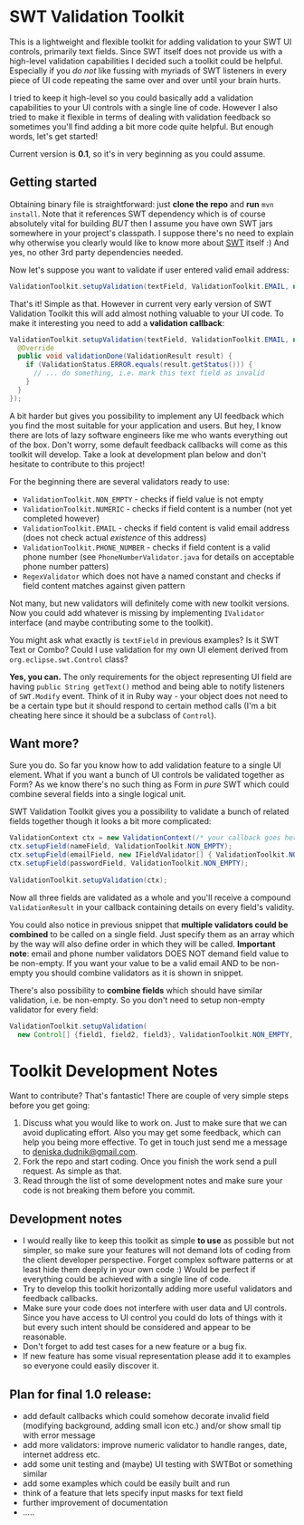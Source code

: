 SWT Validation Toolkit
===============================

This is a lightweight and flexible toolkit for adding validation to your SWT UI controls, primarily text fields. Since SWT itself does not provide us with a high-level validation capabilities I decided such a toolkit could be helpful. Especially if you *do not* like fussing with myriads of SWT listeners in every piece of UI code repeating the same over and over until your brain hurts.

I tried to keep it high-level so you could basically add a validation capabilities to your UI controls with a single line of code. However I also tried to make it flexible in terms of dealing with validation feedback so sometimes you'll find adding a bit more code quite helpful. But enough words, let's get started!

Current version is **0.1**, so it's in very beginning as you could assume.

Getting started
----------------------

Obtaining binary file is straightforward: just **clone the repo** and **run** `mvn install`. Note that it references SWT dependency which is of course absolutely vital for building *BUT* then I assume you have own SWT jars somewhere in your project's classpath. I suppose there's no need to explain why otherwise you clearly would like to know more about [SWT](http://www.eclipse.org/swt/) itself :) And yes, no other 3rd party dependencies needed.

Now let's suppose you want to validate if user entered valid email address:

```java
ValidationToolkit.setupValidation(textField, ValidationToolkit.EMAIL, null);
```

That's it! Simple as that. However in current very early version of SWT Validation Toolkit this will add almost nothing valuable to your UI code. To make it interesting you need to add a **validation callback**:

```java
ValidationToolkit.setupValidation(textField, ValidationToolkit.EMAIL, new ValidationCallback() {
  @Override
  public void validationDone(ValidationResult result) {
    if (ValidationStatus.ERROR.equals(result.getStatus())) {
  	  // ... do something, i.e. mark this text field as invalid
    }
  }
});
```

A bit harder but gives you possibility to implement any UI feedback which you find the most suitable for your application and users. But hey, I know there are lots of lazy software engineers like me who wants everything out of the box. Don't worry, some default feedback callbacks will come as this toolkit will develop. Take a look at development plan below and don't hesitate to contribute to this project!

For the beginning there are several validators ready to use:
* `ValidationToolkit.NON_EMPTY` - checks if field value is not empty
* `ValidationToolkit.NUMERIC` - checks if field content is a number (not yet completed however)
* `ValidationToolkit.EMAIL` - checks if field content is valid email address (does not check actual _existence_ of this address)
* `ValidationToolkit.PHONE_NUMBER` - checks if field content is a valid phone number (see `PhoneNumberValidator.java` for details on acceptable phone number patters)
* `RegexValidator` which does not have a named constant and checks if field content matches against given pattern

Not many, but new validators will definitely come with new toolkit versions. Now you could add whatever is missing by implementing `IValidator` interface (and maybe contributing some to the toolkit).

You might ask what exactly is `textField` in previous examples? Is it SWT Text or Combo? Could I use validation for my own UI element derived from `org.eclipse.swt.Control` class?

**Yes, you can.** The only requirements for the object representing UI field are having `public String getText()` method and being able to notify listeners of `SWT.Modify` event. Think of it in Ruby way - your object does not need to be a certain type but it should respond to certain method calls (I'm a bit cheating here since it should be a subclass of `Control`).

Want more?
-------------------------
Sure you do. So far you know how to add validation feature to a single UI element. What if you want a bunch of UI controls be validated together as Form? As we know there's no such thing as Form in _pure_ SWT which could combine several fields into a single logical unit.

SWT Validation Toolkit gives you a possibility to validate a bunch of related fields together though it looks a bit more complicated:

```java
ValidationContext ctx = new ValidationContext(/* your callback goes here */);
ctx.setupField(nameField, ValidationToolkit.NON_EMPTY);
ctx.setupField(emailField, new IFieldValidator[] { ValidationToolkit.NON_EMPTY, ValidationToolkit.EMAIL });
ctx.setupField(passwordField, ValidationToolkit.NON_EMPTY);
		
ValidationToolkit.setupValidation(ctx);
```

Now all three fields are validated as a whole and you'll receive a compound `ValidationResult` in your callback containing details on every field's validity.

You could also notice in previous snippet that **multiple validators could be combined** to be called on a single field. Just specify them as an array which by the way will also define order in which they will be called. **Important note**: email and phone number validators DOES NOT demand field value to be non-empty. If you want your value to be a valid email AND to be non-empty you should combine validators as it is shown in snippet.

There's also possibility to **combine fields** which should have similar validation, i.e. be non-empty. So you don't need to setup non-empty validator for every field:

```java
ValidationToolkit.setupValidation(
  new Control[] {field1, field2, field3}, ValidationToolkit.NON_EMPTY, /* your callback*/);
```


Toolkit Development Notes
=========================================================

Want to contribute? That's fantastic! There are couple of very simple steps before you get going:
1. Discuss what you would like to work on. Just to make sure that we can avoid duplicating effort. Also you may get some feedback, which can help you being more effective. To get in touch just send me a message to deniska.dudnik@gmail.com.
2. Fork the repo and start coding. Once you finish the work send a pull request. As simple as that.
3. Read through the list of some development notes and make sure your code is not breaking them before you commit.

Development notes
------------------------------------------
* I would really like to keep this toolkit as simple **to use** as possible but not simpler, so make sure your features will not demand lots of coding from the client developer perspective. Forget complex software patterns or at least hide them deeply in your own code :) Would be perfect if everything could be achieved with a single line of code.
* Try to develop this toolkit horizontally adding more useful validators and feedback callbacks.
* Make sure your code does not interfere with user data and UI controls. Since you have access to UI control you could do lots of things with it but every such intent should be considered and appear to be reasonable.
* Don't forget to add test cases for a new feature or a bug fix.
* If new feature has some visual representation please add it to examples so everyone could easily discover it.

Plan for final 1.0 release:
------------------------
* add default callbacks which could somehow decorate invalid field (modifying background, adding small icon etc.) and/or show small tip with error message
* add more validators: improve numeric validator to handle ranges, date, internet address etc.
* add some unit testing and (maybe) UI testing with SWTBot or something similar
* add some examples which could be easily built and run
* think of a feature that lets specify input masks for text field
* further improvement of documentation
* .....
